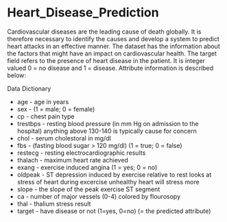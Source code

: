 # Heart_Disease_Prediction

Cardiovascular diseases are the leading cause of death globally. It is therefore necessary to identify the causes and develop a system to predict heart attacks in an effective manner. The dataset has the information about the factors that might have an impact on cardiovascular health. The target field refers to the presence of heart disease in the patient. It is integer valued 0 = no disease and 1 = disease. Attribute information is described below:

Data Dictionary
- age - age in years
- sex - (1 = male; 0 = female)
- cp - chest pain type 
- trestbps - resting blood pressure (in mm Hg on admission to the hospital) anything above 130-140 is typically cause for concern
- chol - serum cholestoral in mg/dl
- fbs - (fasting blood sugar > 120 mg/dl) (1 = true; 0 = false)
- restecg - resting electrocardiographic results
- thalach - maximum heart rate achieved
- exang - exercise induced angina (1 = yes; 0 = no)
- oldpeak - ST depression induced by exercise relative to rest looks at stress of heart during excercise unhealthy heart will stress more
- slope - the slope of the peak exercise ST segment
- ca - number of major vessels (0-4) colored by flourosopy
- thal - thalium stress result
- target - have disease or not (1=yes, 0=no) (= the predicted attribute)
